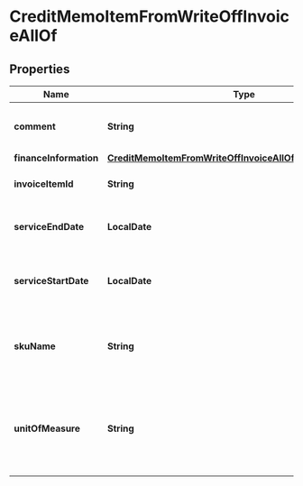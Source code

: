 

# CreditMemoItemFromWriteOffInvoiceAllOf


## Properties

| Name | Type | Description | Notes |
|------------ | ------------- | ------------- | -------------|
|**comment** | **String** | Comments about the credit memo item.  |  [optional] |
|**financeInformation** | [**CreditMemoItemFromWriteOffInvoiceAllOfFinanceInformation**](CreditMemoItemFromWriteOffInvoiceAllOfFinanceInformation.md) |  |  [optional] |
|**invoiceItemId** | **String** | The ID of the invoice item.  |  [optional] |
|**serviceEndDate** | **LocalDate** | The service end date of the credit memo item.   |  [optional] |
|**serviceStartDate** | **LocalDate** | The service start date of the credit memo item.   |  [optional] |
|**skuName** | **String** | The name of the charge associated with the invoice.  |  [optional] |
|**unitOfMeasure** | **String** | The definable unit that you measure when determining charges.  |  [optional] |



